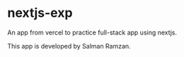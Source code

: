 # nextjs-exp
An app from vercel to practice full-stack app using nextjs.

This app is developed by Salman Ramzan.
